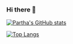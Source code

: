 ### Hi there 👋

[![Partha's GitHub stats](https://github-readme-stats.vercel.app/api?username=panditrahulsharma&count_private=true&show_icons=true&theme=gruvbox)](https://github.com/panditrahulsharma)

[![Top Langs](https://github-readme-stats.vercel.app/api/top-langs/?username=panditrahulsharma&langs_count=8&layout=compact&count_private=true)](https://github.com/panditrahulsharma)



<!--
**panditrahulsharma/panditrahulsharma** is a ✨ _special_ ✨ repository because its `README.md` (this file) appears on your GitHub profile.

Here are some ideas to get you started:

- 🔭 I’m currently working on ...
- 🌱 I’m currently learning ...
- 👯 I’m looking to collaborate on ...
- 🤔 I’m looking for help with ...
- 💬 Ask me about ...
- 📫 How to reach me: ...
- 😄 Pronouns: ...
- ⚡ Fun fact: ...
-->
